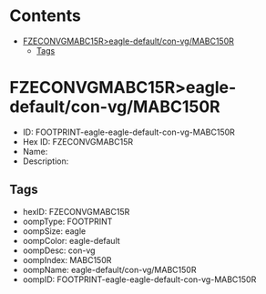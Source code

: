 



Contents
========

* [FZECONVGMABC15R>eagle-default/con-vg/MABC150R](#fzeconvgmabc15reagle-defaultcon-vgmabc150r)
	* [Tags](#tags)

# FZECONVGMABC15R>eagle-default/con-vg/MABC150R

- ID: FOOTPRINT-eagle-eagle-default-con-vg-MABC150R
- Hex ID: FZECONVGMABC15R
- Name: 
- Description: 

## Tags

- hexID: FZECONVGMABC15R
- oompType: FOOTPRINT
- oompSize: eagle
- oompColor: eagle-default
- oompDesc: con-vg
- oompIndex: MABC150R
- oompName: eagle-default/con-vg/MABC150R
- oompID: FOOTPRINT-eagle-eagle-default-con-vg-MABC150R
